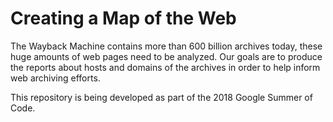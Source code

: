 # Creating a Map of the Web

The Wayback Machine contains more than 600 billion archives today, these huge amounts of web pages need to be analyzed.  Our goals are to produce the reports about hosts and domains of the archives in order to help inform web archiving efforts.

This repository is being developed as part of the 2018 Google Summer
of Code.

